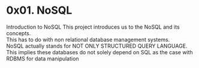 # 0x01. NoSQL

Introduction to NoSQL
This project introduces us to the NoSQL and its concepts.   
This has to do with non relational database management systems.  
NoSQL actually stands for NOT ONLY STRUCTURED QUERY LANGUAGE. This implies these databases do not solely depend on SQL as the case with RDBMS for data manipulation 


